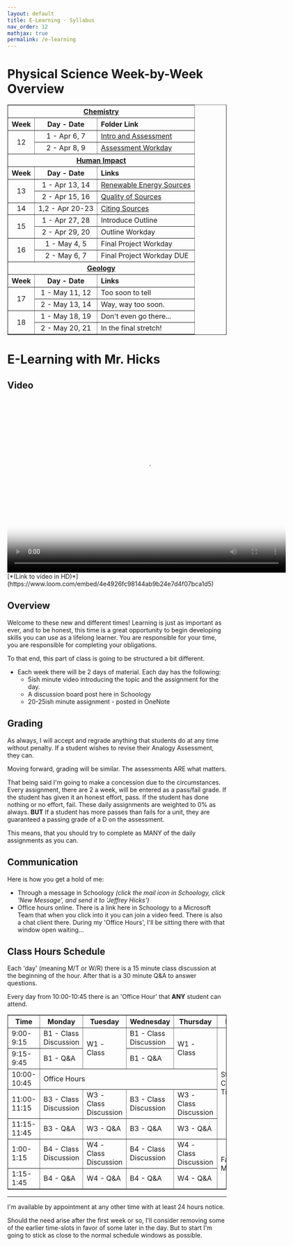 ```yaml
---
layout: default
title: E-Learning - Syllabus
nav_order: 12
mathjax: true
permalink: /e-learning
---
```

# Physical Science Week-by-Week Overview
<table  style="border-collapse: collapse;" border="1">
  <!-- Chemistry -->
  <tr>
    <th colspan="3" align="center"><a href="/e-learning/chemistry">Chemistry</a></th>
  </tr>
  <tr>
    <th align="center">Week</th>
    <th align="center">Day - Date</th>
    <th align="left">Folder Link</th>
  </tr>
  <!-- Week 12 -->
  <tr>
    <td rowspan="2" align="center">12</td>
    <td align="center">1 - Apr 6, 7</td>
    <td><a href="/e-learning/12-1">Intro and Assessment</a></td>
  </tr>
  <tr>
    <td align="center">2 - Apr 8, 9</td>
    <td><a href="/e-learning/12-2">Assessment Workday</a></td>
  </tr>
<!-- Human Impact -->
  <tr>
    <th colspan="3" align="center"><a href="/e-learning/human-impact">Human Impact</a></th>
  </tr>
  <tr>
    <th align="center">Week</th>
    <th align="center">Day - Date</th>
    <th align="left">Links</th>
  </tr>
  <!-- Week 13 -->
  <tr>
    <td rowspan="2" align="center">13</td>
    <td align="center">1 - Apr 13, 14</td>
    <td><a href="/e-learning/13-1">Renewable Energy Sources</a></td>
  </tr>
  <tr>
    <td align="center">2 - Apr 15, 16</td>
    <td><a href="/e-learning/13-2">Quality of Sources</a></td>
  </tr>
  <!-- Week 14 -->
  <tr>
    <td align="center">14</td>
    <td align="center">1,2 - Apr 20-23</td>
    <td><a href="/e-learning/14">Citing Sources</a></td>
  </tr>
  <!-- Week 15 -->
  <tr>
    <td rowspan="2" align="center">15</td>
    <td align="center">1 - Apr 27, 28</td>
    <td>Introduce Outline</td>
  </tr>
  <tr>
    <td align="center">2 - Apr 29, 20</td>
    <td>Outline Workday</td>
  </tr>
  <!-- Week 16 -->
  <tr>
    <td rowspan="2" align="center">16</td>
    <td align="center">1 - May 4, 5</td>
    <td>Final Project Workday</td>
  </tr>
  <tr>
    <td align="center">2 - May 6, 7</td>
    <td>Final Project Workday DUE</td>
  </tr>
<!-- Earth Science -->
  <tr>
    <th colspan="3" align="center"><a href="/e-learning/geology">Geology</a></th>
  </tr>
  <tr>
    <th align="center">Week</th>
    <th align="center">Day - Date</th>
    <th align="left">Links</th>
  </tr>

  <!-- Week 17 -->
  <tr>
    <td rowspan="2" align="center">17</td>
    <td align="center">1 - May 11, 12</td>
    <td>Too soon to tell</td>
  </tr>
  <tr>
    <td align="center">2 - May 13, 14</td>
    <td>Way, way too soon.</td>
  </tr>
  <!-- Week 18 -->
  <tr>
    <td rowspan="2" align="center">18</td>
    <td align="center">1 - May 18, 19</td>
    <td>Don't even go there...</td>
  </tr>
  <tr>
    <td align="center">2 - May 20, 21</td>
    <td>In the final stretch!</td>
  </tr>
</table>

# E-Learning with Mr. Hicks
## Video
<video width="640" height="400" poster="Syllabus.png" controls>
  <source src="Syllabus.mp4" type="video/mp4">
</video>
[*(Link to video in HD)*](https://www.loom.com/embed/4e4926fc98144ab9b24e7d4f07bca1d5)

## Overview
Welcome to these new and different times!
Learning is just as important as ever, and to be honest, this time is a great opportunity to begin developing skills you can use as a lifelong learner.
You are responsible for your time, you are responsible for completing your obligations.

To that end, this part of class is going to be structured a bit different.

  * Each week there will be 2 days of material. Each day has the following:
    * 5ish minute video introducing the topic and the assignment for the day.
    * A discussion board post here in Schoology
    * 20-25ish minute assignment - posted in OneNote

## Grading
As always, I will accept and regrade anything that students do at any time without penalty.
If a student wishes to revise their Analogy Assessment, they can.

Moving forward, grading will be similar.
The assessments ARE what matters.

That being said I'm going to make a concession due to the circumstances.
Every assignment, there are 2 a week, will be entered as a pass/fail grade.
If the student has given it an honest effort, pass.
If the student has done nothing or no effort, fail.
These daily assignments are weighted to 0% as always.
**BUT** If a student has more passes than fails for a unit, they are guaranteed a passing grade of a D on the assessment.

This means, that you should try to complete as MANY of the daily assignments as you can.

## Communication
Here is how you get a hold of me:

  * Through a message in Schoology *(click the mail icon in Schoology, click 'New Message', and send it to 'Jeffrey Hicks')*
  * Office hours online.  There is a link here in Schoology to a Microsoft Team that when you click into it you can join a video feed.  There is also a chat client there.  During my 'Office Hours', I'll be sitting there with that window open waiting...

## Class Hours Schedule
Each 'day' (meaning M/T or W/R) there is a 15 minute class discussion at the beginning of the hour.
After that is a 30 minute Q&A to answer questions.

Every day from 10:00-10:45 there is an 'Office Hour' that **ANY** student can attend.

<table style="border-collapse: collapse;" border="1">
  <tr>
    <th>Time</th>
    <th>Monday</th>
    <th>Tuesday</th>
    <th>Wednesday</th>
    <th>Thursday</th>
    <th>Friday</th>
  </tr>
  <tr>
    <td>9:00-9:15</td>
    <td>B1 - Class Discussion</td>
    <td rowspan="2">W1 - Class</td>
    <td>B1 - Class Discussion</td>
    <td rowspan="2">W1 - Class</td>
    <td rowspan="5">Student Contact Time</td>
  </tr>
  <tr>
    <td>9:15-9:45</td>
    <td>B1 - Q&amp;A</td>
    <td>B1 - Q&amp;A</td>
  </tr>
  <tr>
    <td>10:00-10:45</td>
    <td colspan="4">Office Hours</td>
  </tr>
  <tr>
    <td>11:00-11:15</td>
    <td>B3 - Class Discussion</td>
    <td>W3 - Class Discussion</td>
    <td>B3 - Class Discussion</td>
    <td>W3 - Class Discussion<br></td>
  </tr>
  <tr>
    <td>11:15-11:45</td>
    <td>B3 - Q&amp;A</td>
    <td>W3 - Q&amp;A</td>
    <td>B3 - Q&amp;A</td>
    <td>W3 - Q&amp;A</td>
  </tr>
  <tr>
    <td>1:00-1:15</td>
    <td>B4 - Class Discussion</td>
    <td>W4 - Class Discussion</td>
    <td>B4 - Class Discussion</td>
    <td>W4 - Class Discussion</td>
    <td rowspan="2">Faculty Meetings</td>
  </tr>
  <tr>
    <td>1:15-1:45</td>
    <td>B4 - Q&amp;A</td>
    <td>W4 - Q&amp;A</td>
    <td>B4 - Q&amp;A</td>
    <td>W4 - Q&amp;A</td>
  </tr>
</table>


****
I'm available by appointment at any other time with at least 24 hours notice.

Should the need arise after the first week or so, I'll consider removing some of the earlier time-slots in favor of some later in the day.
But to start I'm going to stick as close to the normal schedule windows as possible.
